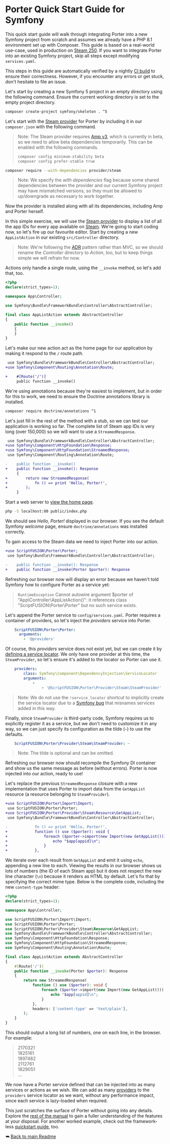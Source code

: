 Porter Quick Start Guide for Symfony
====================================

This quick start guide will walk through integrating Porter into a new Symfony project from scratch and assumes we already have a PHP 8.1 environment set up with Composer. This guide is based on a real-world use-case, used in production on [Steam 250][]. If you want to integrate Porter into an existing Symfony project, skip all steps except modifying `services.yaml`.

This steps in this guide are automatically verified by a nightly [CI build][] to ensure their correctness. However, if you encounter any errors or get stuck, don't hesitate to file an issue.

Let's start by creating a new Symfony 5 project in an empty directory using the following command. Ensure the current working directory is set to the empty project directory.

```sh
composer create-project symfony/skeleton . ^5
```

Let's start with the [Steam provider][] for Porter by including it in our `composer.json` with the following command.

>Note: The Steam provider requires [Amp v3][], which is currently in beta, so we need to allow beta dependencies temporarily. This can be enabled with the following commands.
> ```sh
> composer config minimum-stability beta
> composer config prefer-stable true
> ```

```sh
composer require --with-dependencies provider/steam
```

>Note: We specify the *with dependencies* flag because some shared dependencies between the provider and our current Symfony project may have mismatched versions, so they must be allowed to up/downgrade as necessary to work together.

Now the provider is installed along with all its dependencies, including Amp and Porter herself.

In this simple exercise, we will use the [Steam provider][] to display a list of all the app IDs for every app available on [Steam][]. We're going to start coding now, so let's fire up our favourite editor. Start by creating a new `AppListAction` in our existing `src/Controller` directory.

>Note: We're following the [ADR][] pattern rather than MVC, so we should rename the *Controller* directory to *Action*, too, but to keep things simple we will refrain for now.

Actions only handle a single route, using the `__invoke` method, so let's add that, too.

```php
<?php
declare(strict_types=1);

namespace App\Controller;

use Symfony\Bundle\FrameworkBundle\Controller\AbstractController;

final class AppListAction extends AbstractController
{
    public function __invoke()
    {
    }
}
```

Let's make our new action act as the home page for our application by making it respond to the `/` route path.

```diff
 use Symfony\Bundle\FrameworkBundle\Controller\AbstractController;
+use Symfony\Component\Routing\Annotation\Route;

+    #[Route('/')]
     public function __invoke()
```

We're using annotations because they're easiest to implement, but in order for this to work, we need to ensure the Doctrine annotations library is installed.

```sh
composer require doctrine/annotations ^1
```

Let's just fill in the rest of the method with a stub, so we can test our application is working so far. The complete list of Steam app IDs is very long (over 150,000) so we will want to use a `StreamedResponse`.

```diff
 use Symfony\Bundle\FrameworkBundle\Controller\AbstractController;
+use Symfony\Component\HttpFoundation\Response;
+use Symfony\Component\HttpFoundation\StreamedResponse;
 use Symfony\Component\Routing\Annotation\Route;

-    public function __invoke()
+    public function __invoke(): Response
     {
+        return new StreamedResponse(
+            fn () => print 'Hello, Porter!',
+        );
     }
```

Start a web server to [view the home page](http://localhost).

```sh
php -S localhost:80 public/index.php
```

We should see *Hello, Porter!* displayed in our browser. If you see the default Symfony *welcome* page, ensure `doctrine/annotations` was installed correctly.

To gain access to the Steam data we need to inject Porter into our action.

```diff
+use ScriptFUSION\Porter\Porter;
 use Symfony\Bundle\FrameworkBundle\Controller\AbstractController;

-    public function __invoke(): Response
+    public function __invoke(Porter $porter): Response
```

Refreshing our browser now will display an error because we haven't told Symfony how to configure Porter as a service yet:

>`RuntimeException` Cannot autowire argument $porter of "App\Controller\AppListAction()": it references class "ScriptFUSION\Porter\Porter" but no such service exists.

Let's append the Porter service to `config/services.yaml`. Porter requires a container of providers, so let's inject the *providers* service into Porter.

```yaml
    ScriptFUSION\Porter\Porter:
      arguments:
        - '@providers'
```

Of course, this *providers* service does not exist yet, but we can create it by [defining a service locator][]. We only have one provider at this time, the `SteamProvider`, so let's ensure it's added to the locator so Porter can use it.

```yaml
    providers:
        class: Symfony\Component\DependencyInjection\ServiceLocator
        arguments:
            -
                - '@ScriptFUSION\Porter\Provider\Steam\SteamProvider'
```

>Note: We do not use the `!service_locator` shortcut to implicitly create the service locator due to a [Symfony bug](https://github.com/symfony/symfony/issues/48454) that misnames services added in this way.

Finally, since `SteamProvider` is third-party code, Symfony requires us to explicitly register it as a service, but we don't need to customize it in any way, so we can just specify its configuration as the tilde (`~`) to use the defaults.

```yaml
    ScriptFUSION\Porter\Provider\Steam\SteamProvider: ~
```

>Note: The tilde is optional and can be omitted.

Refreshing our browser now should recompile the Symfony DI container and show us the same message as before (without errors). Porter is now injected into our action, ready to use!

Let's replace the previous `StreamedResponse` closure with a new implementation that uses Porter to import data from the `GetAppList` resource (a resource belonging to `SteamProvider`).

```diff
+use ScriptFUSION\Porter\Import\Import;
 use ScriptFUSION\Porter\Porter;
+use ScriptFUSION\Porter\Provider\Steam\Resource\GetAppList;
 use Symfony\Bundle\FrameworkBundle\Controller\AbstractController;

-            fn () => print 'Hello, Porter!',
+            function () use ($porter): void {
+                foreach ($porter->import(new Import(new GetAppList())) as $app) {
+                    echo "$app[appid]\n";
+                }
+            },
```

We iterate over each result from `GetAppList` and emit it using `echo`, appending a new line to each. Viewing the results in our browser shows us lots of numbers (the ID of each Steam app) but it does not respect the new line character (`\n`) because it renders as HTML by default. Let's fix that by specifying the correct mime type. Below is the complete code, including the new `content-type` header:

```php
<?php
declare(strict_types=1);

namespace App\Controller;

use ScriptFUSION\Porter\Import\Import;
use ScriptFUSION\Porter\Porter;
use ScriptFUSION\Porter\Provider\Steam\Resource\GetAppList;
use Symfony\Bundle\FrameworkBundle\Controller\AbstractController;
use Symfony\Component\HttpFoundation\Response;
use Symfony\Component\HttpFoundation\StreamedResponse;
use Symfony\Component\Routing\Annotation\Route;

final class AppListAction extends AbstractController
{
    #[Route('/')]
    public function __invoke(Porter $porter): Response
    {
        return new StreamedResponse(
            function () use ($porter): void {
                foreach ($porter->import(new Import(new GetAppList())) as $app) {
                    echo "$app[appid]\n";
                }
            },
            headers: ['content-type' => 'text/plain'],
        );
    }
}
```

This should output a long list of numbers, one on each line, in the browser. For example:

>2170321  
1825161  
1897482  
2112761  
1829051  
...

We now have a Porter service defined that can be injected into as many services or actions as we wish. We can add as many [providers] to the `providers` service locator as we want, without any performance impact, since each service is lazy-loaded when required.

This just scratches the surface of Porter without going into any details. Explore the [rest of the manual][Readme] to gain a fuller understanding of the features at your disposal. For another worked example, check out the framework-less [quickstart guide][], too.

⮪ [Back to main Readme][Readme]


  [Readme]: ../README.md#quick-start
  [Steam provider]: https://github.com/Provider/Steam
  [Steam 250]: https://steam250.com
  [Steam]: https://store.steampowered.com
  [ADR]: https://github.com/pmjones/adr
  [Amp v3]: https://v3.amphp.org
  [Defining a Service Locator]: https://symfony.com/doc/current/service_container/service_subscribers_locators.html#defining-a-service-locator
  [Providers]: https://github.com/provider
  [CI build]: https://github.com/ScriptFUSION/Porter/actions/workflows/Quickstart%20Symfony.yaml
  [Quickstart guide]: Quickstart.md
